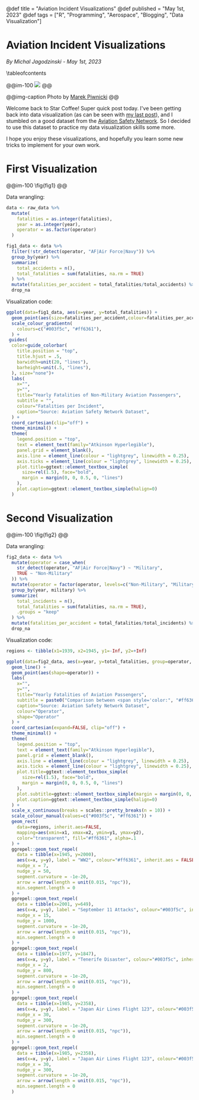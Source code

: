 @def title = "Aviation Incident Visualizations"
@def published = "May 1st, 2023"
@def tags = ["R", "Programming", "Aerospace", "Blogging", "Data Visualization"]

<!-- @def reeval = true -->

# Aviation Incident Visualizations

_By Michal Jagodzinski - May 1st, 2023_

\tableofcontents

@@im-100
![](https://source.unsplash.com/xLvJRf7VXXk)
@@

@@img-caption
Photo by [Marek Piwnicki](https://unsplash.com/photos/xLvJRf7VXXk)
@@

Welcome back to Star Coffee! Super quick post today. I've been getting back into data visualization (as can be seen with [my last post](https://michaszj.github.io/starcoffee/posts/visualizing-rocket-data/)), and I stumbled on a good dataset from the [Aviation Safety Network](https://github.com/alsonpr/Aviation-Safety-Network-Dataset). So I decided to use this dataset to practice my data visualization skills some more.

I hope you enjoy these visualizations, and hopefully you learn some new tricks to implement for your own work.

# First Visualization

@@im-100
\fig{fig1}
@@

Data wrangling:

```r
data <- raw_data %>%
  mutate(
    fatalities = as.integer(fatalities),
    year = as.integer(year),
    operator = as.factor(operator)
  )

fig1_data <- data %>%
  filter(!str_detect(operator, "AF|Air Force|Navy")) %>%
  group_by(year) %>%
  summarize(
    total_accidents = n(),
    total_fatalities = sum(fatalities, na.rm = TRUE)
  ) %>%
  mutate(fatalities_per_accident = total_fatalities/total_accidents) %>%
  drop_na
```

Visualization code:

```r
ggplot(data=fig1_data, aes(x=year, y=total_fatalities)) +
  geom_point(aes(size=fatalities_per_accident,colour=fatalities_per_accident), shape=18) +
  scale_colour_gradientn(
    colours=c("#003f5c", "#ff6361"),
  ) +
 guides(
  color=guide_colorbar(
    title.position = "top",
    title.hjust = .5,
    barwidth=unit(20, "lines"),
    barheight=unit(.5, "lines"),
  ), size="none")+
  labs(
    x="",
    y="",
    title="Yearly Fatalities of Non-Military Aviation Passengers",
    subtitle = "",
    colour="Fatalities per Incident",
    caption="Source: Aviation Safety Network Dataset",
  ) +
  coord_cartesian(clip="off") +
  theme_minimal() +
  theme(
    legend.position = "top",
    text = element_text(family="Atkinson Hyperlegible"),
    panel.grid = element_blank(),
    axis.line = element_line(colour = "lightgrey", linewidth = 0.25),
    axis.ticks = element_line(colour = "lightgrey", linewidth = 0.25),
    plot.title=ggtext::element_textbox_simple(
      size=rel(1.5), face="bold",
      margin = margin(0, 0, 0.5, 0, "lines")
    ),
    plot.caption=ggtext::element_textbox_simple(halign=0)
  )
```

# Second Visualization

@@im-100
\fig{fig2}
@@

Data wrangling:

```r
fig2_data <- data %>%
  mutate(operator = case_when(
    str_detect(operator, "AF|Air Force|Navy") ~ "Military",
    TRUE ~ "Non-Military"
  )) %>%
  mutate(operator = factor(operator, levels=c("Non-Military", "Military"))) %>%
  group_by(year, military) %>%
  summarize(
    total_incidents = n(),
    total_fatalities = sum(fatalities, na.rm = TRUE),
    .groups = "keep"
  ) %>%
  mutate(fatalities_per_accident = total_fatalities/total_incidents) %>%
  drop_na
```

Visualization code:

```r
regions <- tibble(x1=1939, x2=1945, y1=-Inf, y2=+Inf)

ggplot(data=fig2_data, aes(x=year, y=total_fatalities, group=operator, colour=operator)) +
  geom_line() +
  geom_point(aes(shape=operator)) +
  labs(
    x="",
    y="",
    title="Yearly Fatalities of Aviation Passengers",
    subtitle = paste0("Comparison between <span style='color:", "#ff6361", "'>military</span> and <span style='color:", "#003f5c", "'>non-military</span> flight operators"),
    caption="Source: Aviation Safety Network Dataset",
    colour="Operator",
    shape="Operator"
  ) +
  coord_cartesian(expand=FALSE, clip="off") +
  theme_minimal() +
  theme(
    legend.position = "top",
    text = element_text(family="Atkinson Hyperlegible"),
    panel.grid = element_blank(),
    axis.line = element_line(colour = "lightgrey", linewidth = 0.25),
    axis.ticks = element_line(colour = "lightgrey", linewidth = 0.25),
    plot.title=ggtext::element_textbox_simple(
      size=rel(1.5), face="bold",
      margin = margin(0, 0, 0.5, 0, "lines")
    ),
    plot.subtitle=ggtext::element_textbox_simple(margin = margin(0, 0, 0.5, 0, "lines")),
    plot.caption=ggtext::element_textbox_simple(halign=0)
  ) +
  scale_x_continuous(breaks = scales::pretty_breaks(n = 10)) +
  scale_colour_manual(values=c("#003f5c", "#ff6361")) +
  geom_rect(
    data=regions, inherit.aes=FALSE,
    mapping=aes(xmin=x1, xmax=x2, ymin=y1, ymax=y2),
    color="transparent", fill="#ff6361", alpha=.1
  ) +
  ggrepel::geom_text_repel(
    data = tibble(x=1945, y=2000),
    aes(x=x, y=y), label = "WW2", colour="#ff6361", inherit.aes = FALSE,
    nudge_x = 7,
    nudge_y = 50,
    segment.curvature = -1e-20,
    arrow = arrow(length = unit(0.015, "npc")),
    min.segment.length = 0
  ) +
  ggrepel::geom_text_repel(
    data = tibble(x=2001, y=649),
    aes(x=x, y=y), label = "September 11 Attacks", colour="#003f5c", inherit.aes = FALSE,
    nudge_x = 15,
    nudge_y = 1000,
    segment.curvature = -1e-20,
    arrow = arrow(length = unit(0.015, "npc")),
    min.segment.length = 0
  ) +
  ggrepel::geom_text_repel(
    data = tibble(x=1977, y=1847),
    aes(x=x, y=y), label = "Tenerife Disaster", colour="#003f5c", inherit.aes = FALSE,
    nudge_x = 2,
    nudge_y = 800,
    segment.curvature = -1e-20,
    arrow = arrow(length = unit(0.015, "npc")),
    min.segment.length = 0
  ) +
  ggrepel::geom_text_repel(
    data = tibble(x=1985, y=2358),
    aes(x=x, y=y), label = "Japan Air Lines Flight 123", colour="#003f5c", inherit.aes = FALSE,
    nudge_x = 30,
    nudge_y = 300,
    segment.curvature = -1e-20,
    arrow = arrow(length = unit(0.015, "npc")),
    min.segment.length = 0
  ) +
  ggrepel::geom_text_repel(
    data = tibble(x=1985, y=2358),
    aes(x=x, y=y), label = "Japan Air Lines Flight 123", colour="#003f5c", inherit.aes = FALSE,
    nudge_x = 30,
    nudge_y = 300,
    segment.curvature = -1e-20,
    arrow = arrow(length = unit(0.015, "npc")),
    min.segment.length = 0
  )
```
